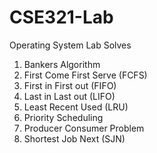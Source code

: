 # CSE321-Lab
Operating System Lab Solves

1. Bankers Algorithm
2. First Come First Serve (FCFS)
3. First in First out (FIFO)
4. Last in Last out (LIFO)
5. Least Recent Used (LRU)
6. Priority Scheduling
7. Producer Consumer Problem
8. Shortest Job Next (SJN)
